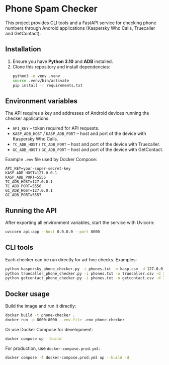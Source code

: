 # Phone Spam Checker

This project provides CLI tools and a FastAPI service for checking phone numbers through Android applications (Kaspersky Who Calls, Truecaller and GetContact).

## Installation

1. Ensure you have **Python 3.10** and **ADB** installed.
2. Clone this repository and install dependencies:
   ```bash
   python3 -m venv .venv
   source .venv/bin/activate
   pip install -r requirements.txt
   ```

## Environment variables

The API requires a key and addresses of Android devices running the checker applications.

- `API_KEY` – token required for API requests.
- `KASP_ADB_HOST` / `KASP_ADB_PORT` – host and port of the device with Kaspersky Who Calls.
- `TC_ADB_HOST` / `TC_ADB_PORT` – host and port of the device with Truecaller.
- `GC_ADB_HOST` / `GC_ADB_PORT` – host and port of the device with GetContact.

Example `.env` file used by Docker Compose:
```env
API_KEY=your-super-secret-key
KASP_ADB_HOST=127.0.0.1
KASP_ADB_PORT=5555
TC_ADB_HOST=127.0.0.1
TC_ADB_PORT=5556
GC_ADB_HOST=127.0.0.1
GC_ADB_PORT=5557
```

## Running the API

After exporting all environment variables, start the service with Uvicorn:
```bash
uvicorn api:app --host 0.0.0.0 --port 8000
```

## CLI tools

Each checker can be run directly for ad-hoc checks. Examples:
```bash
python kaspersky_phone_checker.py -i phones.txt -o kasp.csv -d 127.0.0.1:5555
python truecaller_phone_checker.py -i phones.txt -o truecaller.csv -d 127.0.0.1:5556
python getcontact_phone_checker.py -i phones.txt -o getcontact.csv -d 127.0.0.1:5557
```

## Docker usage

Build the image and run it directly:
```bash
docker build -t phone-checker .
docker run -p 8000:8000 --env-file .env phone-checker
```

Or use Docker Compose for development:
```bash
docker compose up --build
```
For production, use `docker-compose.prod.yml`:
```bash
docker compose -f docker-compose.prod.yml up --build -d
```
